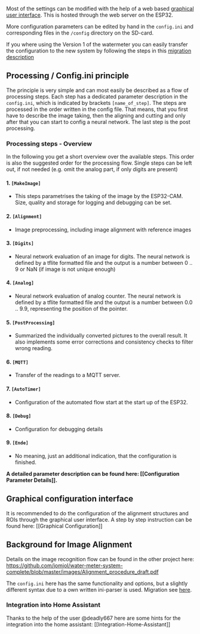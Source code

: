 Most of the settings can be modified with the help of a web based [graphical user interface](Graphical-configuration). This is hosted through the web server on the ESP32.

More configuration parameters can be edited by hand in the `config.ini` and corresponding files in the `/config` directory on the SD-card. 



If you where using the Version 1 of the watermeter you can easily transfer the configuration to the new system by following the steps in this [migration description](MigrateOldConfigToNew.md)



## Processing / Config.ini principle

The principle is very simple and can most easily be described as a flow of processing steps. Each step has a dedicated parameter description in the ``config.ini``, which is indicated by brackets ```[name_of_step]```. The steps are processed in the order written in the config file. That means, that you first have to describe the image taking, then the aligning and cutting and only after that you can start to config a neural network. The last step is the post processing.

###  Processing steps - Overview

In the following you get a short overview over the available steps. This order is also the suggested order for the processing flow. Single steps can be left out, if not needed (e.g. omit the analog part, if only digits are present)

#### 1. ``[MakeImage]``

* This steps parametrises the taking of the image by the ESP32-CAM. Size, quality and storage for logging and debugging can be set.

#### 2. ``[Alignment]``
* Image preprocessing, including image alignment with reference images

#### 3. ``[Digits]``

* Neural network evaluation of an image for digits. The neural network is defined by a tflite formatted file and the output is a number between 0 .. 9 or NaN (if image is not unique enough)

#### 4. ``[Analog]``
- Neural network evaluation of analog counter. The neural network is defined by a tflite formatted file and the output is a number between 0.0 .. 9.9, representing the position of the pointer.


#### 5. ``[PostProcessing]``
- Summarized the individually converted pictures to the overall result. It also implements some error corrections and consistency checks to filter wrong reading.

#### 6. ``[MQTT]``

  - Transfer of the readings to a MQTT server.


#### 7. ``[AutoTimer]``
- Configuration of the automated flow start at the start up of the ESP32. 

#### 8. ``[Debug]``
- Configuration for debugging details

#### 9. ``[Ende]``
- No meaning, just an additional indication, that the configuration is finished.

  

**A detailed parameter description can be found here: [[Configuration Parameter Details]].**



## Graphical configuration interface

It is recommended to do the configuration of the alignment structures and ROIs through the graphical user interface. A step by step instruction can be found here: [[Graphical Configuration]]



## Background for Image Alignment

Details on the image recognition flow can be found in the other project here: https://github.com/jomjol/water-meter-system-complete/blob/master/images/Alignment_procedure_draft.pdf

The ```config.ini``` here has the same functionality and options, but a slightly different syntax due to a own written ini-parser is used. Migration see [here](MigrateOldConfigToNew.md).



### Integration into Home Assistant

Thanks to the help of the user @deadly667 here are some hints for the integration into the home assistant: [[Integration-Home-Assistant]]

